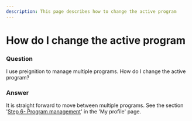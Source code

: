 ```yaml
---
description: This page describes how to change the active program
---
```


# How do I change the active program

### Question

I use preignition to manage multiple programs.  How do I change the active program?

### Answer

It is straight forward to move between multiple programs.  See the section '[Step 6- Program management](https://program-user-docs.preignition.org/~/drafts/-LFbjuf3-Z5T8aSWREUs/primary/users-program-and-advanced/portfolio/settings/my-profile#step-6-program-management)' in the 'My profile' page.

